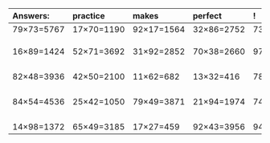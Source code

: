 | Answers: | practice | makes | perfect | ! |
| :--- | :--- | :--- | :--- | :--- |
| 79×73=5767 | 17×70=1190 | 92×17=1564 | 32×86=2752 | 73×65=4745 | 
|   |   |   |   |   | 
|   |   |   |   |   | 
|   |   |   |   |   | 
| 16×89=1424 | 52×71=3692 | 31×92=2852 | 70×38=2660 | 97×92=8924 | 
|   |   |   |   |   | 
|   |   |   |   |   | 
|   |   |   |   |   | 
|   |   |   |   |   | 
| 82×48=3936 | 42×50=2100 | 11×62=682 | 13×32=416 | 78×76=5928 | 
|   |   |   |   |   | 
|   |   |   |   |   | 
|   |   |   |   |   | 
|   |   |   |   |   | 
| 84×54=4536 | 25×42=1050 | 79×49=3871 | 21×94=1974 | 74×20=1480 | 
|   |   |   |   |   | 
|   |   |   |   |   | 
|   |   |   |   |   | 
|   |   |   |   |   | 
| 14×98=1372 | 65×49=3185 | 17×27=459 | 92×43=3956 | 94×51=4794 | 
